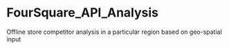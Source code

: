 # FourSquare_API_Analysis
Offline store competitor analysis in a particular region based on geo-spatial input
